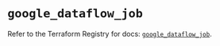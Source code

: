 # `google_dataflow_job`

Refer to the Terraform Registry for docs: [`google_dataflow_job`](https://registry.terraform.io/providers/hashicorp/google-beta/5.39.0/docs/resources/google_dataflow_job).

